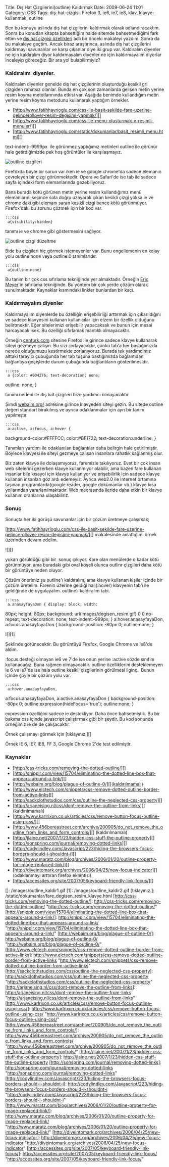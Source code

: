 Title: Dış Hat Çizgilerini(outline) Kaldırmak
Date: 2009-06-24 11:01
Category: CSS
Tags: dış-hat-çizgisi, Firefox 3, ie6, ie7, ie8, klav, klavye-kullanmak, outline

Ben bu konuyu aslında dış hat çizgilerini kaldırmak olarak
adlandıracaktım. Sonra bu konudan kitapta bahsettiğim halde sitemde
bahsetmediğimi fark ettim ve [dış hat çizgisi özellikleri][] adlı bir
önceki makaleyi yazdım. Sonra da bu makaleye geçtim. Ancak biraz
araştırınca, aslında dış hat çizgilerini kaldırmayı savunanlar ve karşı
çıkanlar diye iki grup var. Kaldıralım diyenler ne için kaldıralım diyor
kaldırmayalım diyenler ne için kaldırmayalım diyorlar inceleyip
göreceğiz. Bir ara yol bulabilirmiyiz?

### Kaldıralım  diyenler.

Kaldıralım diyenler genelde dış hat çizgilerinin oluşturduğu kesikli gri
çizgiden rahatsız olanlar. Bunda en çok son zamanlarda gelişen metin
yerine resim koyma metotlarınında etkisi var. Aşağıda benimde
kullandığım metin yerine resim koyma metodunu kullanarak yaptığım
örnekler.

-   [http://www.fatihhayrioglu.com/css-ile-basit-sekilde-fare-uzerine-gelincerollover-resim-degisimi-yapmak/][]
-   [http://www.fatihhayrioglu.com/css-ile-menu-olusturmak-v-resimli-menuler/][]
-   [http://www.fatihhayrioglu.com/static/dokumanlar/basit_resimli_menu.html][]

text-indent:-9999px  ile görünmez yaptığımız metinleri outline ile
görünür hale getirdiğimizde pek hoş görüntüler ile karşılaşmayız.

![outline çizgileri][]

Firefoxda böyle bir sorun var iken ie ve google chrome'da sadece
elemanın çevreleyen bir çizgi görünmektedir. Opera ve Safari'de ise tab
ile sadece sayfa içindeki form elemanlarında gezebiliyoruz.

Bana burada kötü görünen metin yerine resim kullandığımız menü
elemanlarını seçince sola doğru uzayarak çıkan kesikli çizgi yoksa ie ve
chrome daki gibi elemanı saran kesikli çizgi bence kötü görünmüyor.
Firefox'daki bu sorunu çözmek için bir kod var.

	:::css
	 a{visibility:hidden} 

tanımı ie ve chrome gibi göstermesini sağlıyor.

![outline çizgi düzeltme][]

Bide bu çizgileri hiç görmek istemeyenler var. Bunu engellemenin en
kolay yolu outline:none veya outline:0 tanımlarıdır.

	:::css
	 a{outline:none} 

Bu tanım bir çok css sıfırlama tekniğinde yer almaktadır. Örneğin [Eric
Meyer][]'in sıfırlama tekniğinde. Bu yöntem bir çok yerde çözüm olarak
sunulmaktadır. Kaynaklar kısmındaki linkler bunlardan bir kaçı.

### Kaldırmayalım diyenler

Kaldırmayalım diyenlerde bu özelliğin erişebilirliği arttırmak için
çıkarıldığını ve sadece klavyesini kullanan kullanıcılar için elzem bir
özellik olduğunu belirtmektir. Eğer sitelerimizi erişebilir yapacaksak
ve bunun için mesai harcayacak isek. Bu özelliği sıfırlamak mantıklı
olmayacaktır.

Örneğin [cnnturk.com][] sitesine Firefox ile girince sadece klavye
kullanarak siteyi gezmeye çalışın. Bu sizi zorlayacaktır, çünkü tab'a
her bastığımızda nerede olduğumuzu kestirmekte zorlanıyoruz. Burada tek
yardımcımız alttaki tarayıcı çubuğunda her tab tuşuna bastığımızda
bağlantıdan bağlantıya geçişlerde durum çubuğunda bağlantıların
gösterilmesidir.

	:::css
	 a {color: #004276; text-decoration: none;
outline: none; } 

tanımı nedeni ile dış hat çizgileri bize yardımcı olmayacaktır. 

Şimdi [webaim.org/][] adresine girince klavyeden siteyi gezin. Bu sitede
outline değeri standart bırakılmış ve ayrıca odaklanmalar için ayrı bir
tanım yapılmıştır. 

	:::css
	 a:active, a:focus, a:hover {
background-color:#FFFFCC; color:#BF1722; text-decoration:underline; }


Tanımları yardımı ile odaklanılan bağlantılar daha belirgin hale
getirilmiştir. Böylece klavyesi ile siteyi gezmeye çalışan insanlara
rahatlık sağlanmış olur.

Biz zaten klavye ile dolaşamıyoruz, faremizle takılıyoruz. Evet bir çok
insan web sitelerini gezerken klavye kullanmıyor olabilir, ama bazen
fare kullanan insanlar bile kısayol için klavye kullanıyor ve
erişebilirlik için sadece klavye kullanan insanları göz ardı edemeyiz.
Ayrıca web2.0 ile İnternet ortamına taşınan programlarda(google reader,
google dokümanlar vb.) klavye kısa yollarından yararlanılmaktadır. Web
mecrasında ileride daha etkin bir klavye kullanım oranlarına
ulaşabiliriz. 

### Sonuç

Sonuçta her iki görüşü savunanlar için bir çözüm üretmeye çalışırsak;

[http://www.fatihhayrioglu.com/css-ile-basit-sekilde-fare-uzerine-gelincerollover-resim-degisimi-yapmak/][]
makalesinde anlattığımı örnek üzerinden devam edelim. 

![][]

yukarı görüldüğü gibi bir  sonuç çıkıyor. Kare olan menülerde o kadar
kötü görünmüyor, ama buradaki gibi oval köşeli olunca outlinr çizgileri
daha kötü bir görüntüye neden oluyor.

Çözüm önerimiz şu outline'ı kaldıralım, ama klavye kullanan kişiler
içinde bir çözüm üretelim. Farenin üzerine geldiği hali(:hover)
klavyenin tab'ı ile geldiğinde de uygulayalım. outline'ı kaldıralım
tabi.

	:::css
	 a.anasayfayaDon { display: block; width:
80px; height: 80px; background: url(images/degisen_resim.gif) 0 0
no-repeat; text-decoration: none; text-indent:-999px; }
a:hover.anasayfayaDon, a:focus.anasayfayaDon { background-position:
-80px 0; outline:none; } 

![][1]

Şeklinde görünecektir. Bu görüntüyü Firefox, Google Chrome ve ie8'de
aldım.

:focus desteği olmayan ie6 ve 7'de ise onun yerine :active sözde
sınıfını kullanacağız. Buna rağmen olmayacaktır. outline özelliklerini
desteklemeyen ie 6 ve ie7'de ise hala outline kesikli çizgilerinin
görülmesi ilginç.  Bunun içinde şöyle bir çözüm yolu var. 

	:::css
	 a:hover.anasayfayaDon,
a:focus.anasayfayaDon, a:active.anasayfayaDon { background-position:
-80px 0; outline:expression(hideFocus='true'); outline:none; }


expression özelliğini sadece ie destekliyor. Daha önce bahsetmiştik. Bu
bir bakıma css içinde javascript çalıştırmak gibi bir şeydir. Bu kod
sonunda örneğimiz ie de de çalışacaktır.

Örnek çalışmayı görmek için [tıklayınız.][]

Örnek IE 6, IE7, IE8, FF 3, Google Chrome 2'de test edilmiştir.

### Kaynaklar

-   [http://css-tricks.com/removing-the-dotted-outline/][]
-   [http://snipplr.com/view/15704/eliminating-the-dotted-line-box-that-appears-around-a-link/][]
-   [http://webaim.org/blog/plague-of-outline-0/][](kaldırılmamalı)
-   [http://www.elctech.com/snippets/css-remove-dotted-outline-border-from-active-links][]
-   [http://sackclothstudios.com/css/outline-the-neglected-css-property][]
-   [http://arjaneising.nl/css/dont-remove-the-outline-from-links][]
    (kaldırılmamalı)
-   [http://www.karlrixon.co.uk/articles/css/remove-button-focus-outline-using-css/][]
-   [http://www.456bereastreet.com/archive/200905/do_not_remove_the_outline_from_links_and_form_controls/][]
    (kaldırılmamalı)
-   [http://jlaine.net/2007/1/23/hidden-css-stuff-the-outline-property][]
-   [http://sonspring.com/journal/removing-dotted-links][]
-   [http://codylindley.com/Javascript/223/hiding-the-browsers-focus-borders-should-i-shouldnt-i][]
-   [http://www.maratz.com/blog/archives/2006/01/20/outline-property-for-image-replaced-link/][]
-   [http://diveintomark.org/archives/2006/04/25/new-focus-indicator][]
    (odaklanmayı arttıran firefox eklentisi)
-   [http://accessites.org/site/2007/05/keyboard-friendly-link-focus/][]

</p>

  [dış hat çizgisi özellikleri]: http://www.fatihhayrioglu.com/dis-hat-cizgisioutline-ozellikleri/
    "dış hat çizgisi özellikleri"
  [http://www.fatihhayrioglu.com/css-ile-basit-sekilde-fare-uzerine-gelincerollover-resim-degisimi-yapmak/]: http://www.fatihhayrioglu.com/css-ile-basit-sekilde-fare-uzerine-gelincerollover-resim-degisimi-yapmak/
    "http://www.fatihhayrioglu.com/css-ile-basit-sekilde-fare-uzerine-gelincerollover-resim-degisimi-yapmak/"
  [http://www.fatihhayrioglu.com/css-ile-menu-olusturmak-v-resimli-menuler/]: http://www.fatihhayrioglu.com/css-ile-menu-olusturmak-v-resimli-menuler/
    "http://www.fatihhayrioglu.com/css-ile-menu-olusturmak-v-resimli-menuler/"
  [http://www.fatihhayrioglu.com/static/dokumanlar/basit_resimli_menu.html]: http://www.fatihhayrioglu.com/static/dokumanlar/basit_resimli_menu.html
    "http://www.fatihhayrioglu.com/static/dokumanlar/basit_resimli_menu.html"
  [outline çizgileri]: /images/outline_cizgi.gif
  [outline çizgi düzeltme]: /images/outline_cizgi_ff.gif
  [Eric Meyer]: http://meyerweb.com/eric/thoughts/2007/05/01/reset-reloaded/
    "Eric Meyer"
  [cnnturk.com]: http://www.cnnturk.com "cnnturk.com"
  [webaim.org/]: http://webaim.org/ "webaim.org/"
  []: /images/outline_kaldir1.gif
  [1]: /images/outline_kaldir2.gif
  [tıklayınız.]: /static/dokumanlar/fare_degisen_resim_klavye.html
  [http://css-tricks.com/removing-the-dotted-outline/]: http://css-tricks.com/removing-the-dotted-outline/
    "http://css-tricks.com/removing-the-dotted-outline/"
  [http://snipplr.com/view/15704/eliminating-the-dotted-line-box-that-appears-around-a-link/]: http://snipplr.com/view/15704/eliminating-the-dotted-line-box-that-appears-around-a-link/
    "http://snipplr.com/view/15704/eliminating-the-dotted-line-box-that-appears-around-a-link/"
  [http://webaim.org/blog/plague-of-outline-0/]: http://webaim.org/blog/plague-of-outline-0/
    "http://webaim.org/blog/plague-of-outline-0/"
  [http://www.elctech.com/snippets/css-remove-dotted-outline-border-from-active-links]: http://www.elctech.com/snippets/css-remove-dotted-outline-border-from-active-links
    "http://www.elctech.com/snippets/css-remove-dotted-outline-border-from-active-links"
  [http://sackclothstudios.com/css/outline-the-neglected-css-property]: http://sackclothstudios.com/css/outline-the-neglected-css-property
    "http://sackclothstudios.com/css/outline-the-neglected-css-property"
  [http://arjaneising.nl/css/dont-remove-the-outline-from-links]: http://arjaneising.nl/css/dont-remove-the-outline-from-links
    "http://arjaneising.nl/css/dont-remove-the-outline-from-links"
  [http://www.karlrixon.co.uk/articles/css/remove-button-focus-outline-using-css/]: http://www.karlrixon.co.uk/articles/css/remove-button-focus-outline-using-css/
    "http://www.karlrixon.co.uk/articles/css/remove-button-focus-outline-using-css/"
  [http://www.456bereastreet.com/archive/200905/do_not_remove_the_outline_from_links_and_form_controls/]: http://www.456bereastreet.com/archive/200905/do_not_remove_the_outline_from_links_and_form_controls/
    "http://www.456bereastreet.com/archive/200905/do_not_remove_the_outline_from_links_and_form_controls/"
  [http://jlaine.net/2007/1/23/hidden-css-stuff-the-outline-property]: http://jlaine.net/2007/1/23/hidden-css-stuff-the-outline-property
  [http://sonspring.com/journal/removing-dotted-links]: http://sonspring.com/journal/removing-dotted-links
    "http://sonspring.com/journal/removing-dotted-links"
  [http://codylindley.com/Javascript/223/hiding-the-browsers-focus-borders-should-i-shouldnt-i]: http://codylindley.com/Javascript/223/hiding-the-browsers-focus-borders-should-i-shouldnt-i
    "http://codylindley.com/Javascript/223/hiding-the-browsers-focus-borders-should-i-shouldnt-i"
  [http://www.maratz.com/blog/archives/2006/01/20/outline-property-for-image-replaced-link/]: http://www.maratz.com/blog/archives/2006/01/20/outline-property-for-image-replaced-link/
    "http://www.maratz.com/blog/archives/2006/01/20/outline-property-for-image-replaced-link/"
  [http://diveintomark.org/archives/2006/04/25/new-focus-indicator]: http://diveintomark.org/archives/2006/04/25/new-focus-indicator
    "http://diveintomark.org/archives/2006/04/25/new-focus-indicator"
  [http://accessites.org/site/2007/05/keyboard-friendly-link-focus/]: http://accessites.org/site/2007/05/keyboard-friendly-link-focus/
    "http://accessites.org/site/2007/05/keyboard-friendly-link-focus/"
